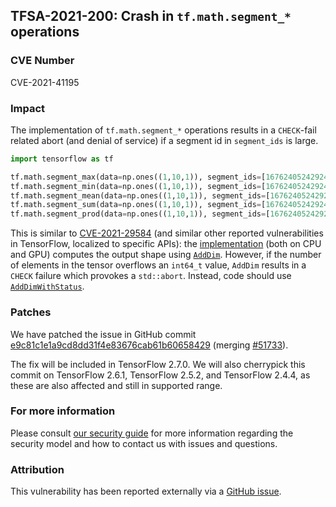 ## TFSA-2021-200: Crash in `tf.math.segment_*` operations

### CVE Number
CVE-2021-41195

### Impact
The implementation of `tf.math.segment_*` operations results in a `CHECK`-fail related abort (and denial of service) if a segment id in `segment_ids` is large.

```python
import tensorflow as tf

tf.math.segment_max(data=np.ones((1,10,1)), segment_ids=[1676240524292489355])
tf.math.segment_min(data=np.ones((1,10,1)), segment_ids=[1676240524292489355])
tf.math.segment_mean(data=np.ones((1,10,1)), segment_ids=[1676240524292489355])
tf.math.segment_sum(data=np.ones((1,10,1)), segment_ids=[1676240524292489355])
tf.math.segment_prod(data=np.ones((1,10,1)), segment_ids=[1676240524292489355])
```

This is similar to [CVE-2021-29584](https://github.com/tensorflow/tensorflow/blob/3a74f0307236fe206b046689c4d76f57c9b74eee/tensorflow/security/advisory/tfsa-2021-071.md) (and similar other reported vulnerabilities in TensorFlow, localized to specific APIs): the [implementation](https://github.com/tensorflow/tensorflow/blob/dae66e518c88de9c11718cd0f8f40a0b666a90a0/tensorflow/core/kernels/segment_reduction_ops_impl.h) (both on CPU and GPU) computes the output shape using [`AddDim`](https://github.com/tensorflow/tensorflow/blob/0b6b491d21d6a4eb5fbab1cca565bc1e94ca9543/tensorflow/core/framework/tensor_shape.cc#L395-L408). However, if the number of elements in the tensor overflows an `int64_t` value, `AddDim` results in a `CHECK` failure which provokes a `std::abort`. Instead, code should use [`AddDimWithStatus`](https://github.com/tensorflow/tensorflow/blob/0b6b491d21d6a4eb5fbab1cca565bc1e94ca9543/tensorflow/core/framework/tensor_shape.cc#L410-L440).


### Patches
We have patched the issue in GitHub commit [e9c81c1e1a9cd8dd31f4e83676cab61b60658429](https://github.com/tensorflow/tensorflow/commit/e9c81c1e1a9cd8dd31f4e83676cab61b60658429) (merging [#51733](https://github.com/tensorflow/tensorflow/pull/51733)).

The fix will be included in TensorFlow 2.7.0. We will also cherrypick this commit on TensorFlow 2.6.1, TensorFlow 2.5.2, and TensorFlow 2.4.4, as these are also affected and still in supported range.

### For more information
Please consult [our security guide](https://github.com/tensorflow/tensorflow/blob/master/SECURITY.md) for more information regarding the security model and how to contact us with issues and questions.

### Attribution
This vulnerability has been reported externally via a [GitHub issue](https://github.com/tensorflow/tensorflow/issues/46888).

